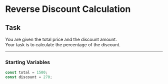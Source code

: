 # Reverse Discount Calculation

## Task

You are given the total price and the discount amount.  
Your task is to calculate the percentage of the discount.

---

### Starting Variables

```js
const total = 1500;
const discount = 270;
```
